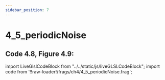 ```yaml
---
sidebar_position: 7
---
```


# 4_5_periodicNoise
## Code 4.8, Figure 4.9: 

import LiveGlslCodeBlock from "../../static/js/liveGLSLCodeBlock";
import code from '!!raw-loader!/frags/ch4/4_5_periodicNoise.frag';

<LiveGlslCodeBlock fragName='4_5_periodicNoise.frag' fragCode={code} />
